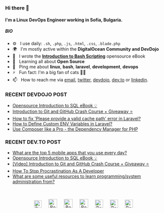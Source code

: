 ### Hi there 👋

#### I'm a Linux DevOps Engineer working in Sofia, Bulgaria.

##### BIO

- ⚙️&nbsp;&nbsp; I use daily: `.sh`, `.php`, `.js`, `.html`, `.css`, `.blade.php`
- 🌍&nbsp;&nbsp; I'm mostly active within the **DigitalOcean Community and DevDojo**
- 📘&nbsp;&nbsp; I wrote the **[Introduction to Bash Scripting](https://github.com/bobbyiliev/introduction-to-bash-scripting)** opensource eBook
- 🌱&nbsp;&nbsp; Learning all about **Open Source**
- 💬&nbsp;&nbsp; Ping me about **linux**, **bash**, **laravel**, **development**, **devops**
- ⚡️&nbsp;&nbsp; Fun fact: I'm a big fan of cats 🐱‍💻
- 📫&nbsp;&nbsp; How to reach me via [email], [twitter], [devdojo], [dev.to] or [linkedin].

### RECENT DEVDOJO POST

<!-- DEVDOJO:START -->
- [Opensource Introduction to SQL eBook 💡](https://devdojo.com/bobbyiliev/opensource-introduction-to-sql-ebook)
- [Introduction to Git and GitHub Crash Course + Giveaway ⭐](https://devdojo.com/bobbyiliev/video-introduction-to-git-and-github-crash-course-giveaway)
- [How to fix &#039;Please provide a valid cache path&#039; error in Laravel?](https://devdojo.com/bobbyiliev/how-to-fix-please-provide-a-valid-cache-path-error-in-laravel)
- [How to Define Custom ENV Variables in Laravel?](https://devdojo.com/bobbyiliev/how-to-define-custom-env-variables-in-laravel)
- [Use Composer like a Pro - the Dependency Manager for PHP](https://devdojo.com/bobbyiliev/use-composer-like-a-pro-the-dependency-manager-for-php)
<!-- DEVDOJO:END -->

### RECENT DEV.TO POST
<!-- BLOG-POST-LIST:START -->
- [What are the top 5 mobile apps that you use every day?](https://dev.to/bobbyiliev/what-are-the-top-5-mobile-apps-that-you-use-every-day-mmj)
- [Opensource Introduction to SQL eBook 💡](https://dev.to/bobbyiliev/opensource-introduction-to-sql-ebook-4kf5)
- [[Video] Introduction to Git and GitHub Crash Course + Giveaway ⭐](https://dev.to/bobbyiliev/video-introduction-to-git-and-github-crash-course-giveaway-3jjh)
- [How To Stop Procrastination As A Developer](https://dev.to/bobbyiliev/how-to-stop-procrastination-as-a-developer-3ebl)
- [What are some useful resources to learn programming/system administration from?](https://dev.to/bobbyiliev/what-are-some-useful-resources-to-learn-programming-system-administration-from-591o)
<!-- BLOG-POST-LIST:END -->


<p align="center">
<br><br>
<a href="https://dev.to/bobbyiliev"> 
<img src="https://d2fltix0v2e0sb.cloudfront.net/dev-badge.svg" alt="Bobby Iliev dev to profile" width="24px"/></a>
&emsp;
<a href= "https://instagram.com/bobby.iliev">
<img src="https://img.icons8.com/ios-glyphs/256/000000/instagram-new.svg" alt="Bobby Iliev instagram profile" width="28px"/></a>
&emsp;
<a href="https://www.paypal.com/paypalme/bobbyiliev">
<img src="https://img.icons8.com/ios-glyphs/256/000000/paypal.png" alt="Bobby Iliev pay pal me profile" width="28px"/></a> 
&emsp;
<a href="https://bobbyiliev.com">
<img src="https://img.icons8.com/material/256/000000/globe--v1.png" alt="Bobby Iliev personal website" width="28px"/></a>
&emsp;
<a href="https://linkedin.com/in/bobby-iliev">
<img src="https://img.icons8.com/ios-filled/256/000000/linkedin.svg" alt="Bobby Iliev linked in profile" width="26px"/></a>
&emsp;
<a href="https://twitter.com/bobbyiliev_">
<img src="https://img.icons8.com/ios-filled/256/000000/twitter.svg" alt="Bobby Iliev twitter profile" width="26px"/></a>
&emsp;
<a href="https://youtube.com/channel/UCQWmdHTeAO0UvaNqve9udRw/">
<img src="https://img.icons8.com/ios-filled/256/000000/youtube.svg" alt="Bobby Iliev YouTube profile" width="26px"/></a>
</p>

[email]: mailto:bobby@bobbyiliev.com
[twitter]: https://twitter.com/bobbyiliev_
[devdojo]: https://devdojo.com/bobbyiliev
[dev.to]: https://dev.to/bobbyiliev
[linkedin]: https://www.linkedin.com/in/bobby-iliev
[youtube]: https://youtube.com/channel/UCQWmdHTeAO0UvaNqve9udRw/
